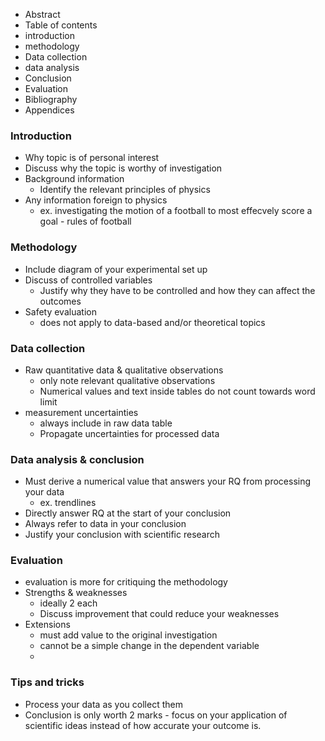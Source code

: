 - Abstract
- Table of contents 
- introduction
- methodology
- Data collection
- data analysis
- Conclusion
- Evaluation
- Bibliography 
- Appendices
### Introduction
- Why topic is of personal interest
- Discuss why the topic is worthy of investigation
- Background information 
	- Identify the relevant principles of physics
- Any information foreign to physics
	- ex. investigating the motion of a football to most effecvely score a goal - rules of football
### Methodology
- Include diagram of your experimental set up
- Discuss of controlled variables
	- Justify why they have to be controlled and how they can affect the outcomes
- Safety evaluation
	- does not apply to data-based and/or theoretical topics
### Data collection
- Raw quantitative data & qualitative observations
	- only note relevant qualitative observations
	- Numerical values and text inside tables do not count towards word limit
- measurement uncertainties
	- always include in raw data table 
	- Propagate uncertainties for processed data
### Data analysis & conclusion 
- Must derive a numerical value that answers your RQ from processing your data
	- ex. trendlines
- Directly answer RQ at the start of your conclusion
- Always refer to data in your conclusion
- Justify your conclusion with scientific research 
### Evaluation 
- evaluation is more for critiquing the methodology 
- Strengths & weaknesses 
	- ideally 2 each
	- Discuss improvement that could reduce your weaknesses 
- Extensions
	- must add value to the original investigation
	- cannot be a simple change in the dependent variable
	- 
### Tips and tricks
- Process your data as you collect them
- Conclusion is only worth 2 marks - focus on your application of scientific ideas instead of how accurate your outcome is. 
